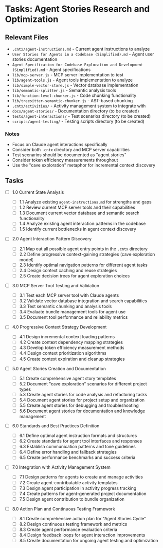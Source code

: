 # Tasks: Agent Stories Research and Optimization

## Relevant Files

- `.cntx/agent-instructions.md` - Current agent instructions to analyze
- `User Stories for Agents in a Codebase (Simplified).md` - Agent user stories documentation
- `Agent Specification for Codebase Exploration and Development (Simplified).md` - Agent specifications
- `lib/mcp-server.js` - MCP server implementation to test
- `lib/agent-tools.js` - Agent tools implementation to analyze
- `lib/simple-vector-store.js` - Vector database implementation
- `lib/semantic-splitter.js` - Semantic analysis tools
- `lib/function-level-chunker.js` - Code chunking functionality
- `lib/treesitter-semantic-chunker.js` - AST-based chunking
- `.cntx/activities/` - Activity management system to integrate with
- `docs/agent-stories/` - Documentation directory (to be created)
- `tests/agent-interactions/` - Test scenarios directory (to be created)
- `scripts/agent-testing/` - Testing scripts directory (to be created)

### Notes

- Focus on Claude agent interactions specifically
- Consider both `.cntx` directory and MCP server capabilities
- Test scenarios should be documented as "agent stories"
- Consider token efficiency measurements throughout
- Use the "cave exploration" metaphor for incremental context discovery

## Tasks

- [ ] 1.0 Current State Analysis

  - [ ] 1.1 Analyze existing `agent-instructions.md` for strengths and gaps
  - [ ] 1.2 Review current MCP server tools and their capabilities
  - [ ] 1.3 Document current vector database and semantic search functionality
  - [ ] 1.4 Analyze existing agent interaction patterns in the codebase
  - [ ] 1.5 Identify current bottlenecks in agent context discovery

- [ ] 2.0 Agent Interaction Pattern Discovery

  - [ ] 2.1 Map out all possible agent entry points in the `.cntx` directory
  - [ ] 2.2 Define progressive context-gaining strategies (cave exploration model)
  - [ ] 2.3 Identify optimal navigation patterns for different agent tasks
  - [ ] 2.4 Design context caching and reuse strategies
  - [ ] 2.5 Create decision trees for agent exploration choices

- [ ] 3.0 MCP Server Tool Testing and Validation

  - [ ] 3.1 Test each MCP server tool with Claude agents
  - [ ] 3.2 Validate vector database integration and search capabilities
  - [ ] 3.3 Test semantic chunking and analysis tools
  - [ ] 3.4 Evaluate bundle management tools for agent use
  - [ ] 3.5 Document tool performance and reliability metrics

- [ ] 4.0 Progressive Context Strategy Development

  - [ ] 4.1 Design incremental context loading patterns
  - [ ] 4.2 Create context dependency mapping strategies
  - [ ] 4.3 Develop token efficiency measurement methods
  - [ ] 4.4 Design context prioritization algorithms
  - [ ] 4.5 Create context expiration and cleanup strategies

- [ ] 5.0 Agent Stories Creation and Documentation

  - [ ] 5.1 Create comprehensive agent story templates
  - [ ] 5.2 Document "cave exploration" scenarios for different project types
  - [ ] 5.3 Create agent stories for code analysis and refactoring tasks
  - [ ] 5.4 Document agent stories for project setup and organization
  - [ ] 5.5 Create agent stories for debugging and troubleshooting
  - [ ] 5.6 Document agent stories for documentation and knowledge management

- [ ] 6.0 Standards and Best Practices Definition

  - [ ] 6.1 Define optimal agent instruction formats and structures
  - [ ] 6.2 Create standards for agent tool interfaces and responses
  - [ ] 6.3 Establish communication patterns and tone guidelines
  - [ ] 6.4 Define error handling and fallback strategies
  - [ ] 6.5 Create performance benchmarks and success criteria

- [ ] 7.0 Integration with Activity Management System

  - [ ] 7.1 Design patterns for agents to create and manage activities
  - [ ] 7.2 Create agent-contributable activity templates
  - [ ] 7.3 Design agent participation in activity progress tracking
  - [ ] 7.4 Create patterns for agent-generated project documentation
  - [ ] 7.5 Design agent contribution to bundle organization

- [ ] 8.0 Action Plan and Continuous Testing Framework
  - [ ] 8.1 Create comprehensive action plan for "Agent Stories Cycle"
  - [ ] 8.2 Design continuous testing framework and metrics
  - [ ] 8.3 Create agent performance evaluation criteria
  - [ ] 8.4 Design feedback loops for agent interaction improvements
  - [ ] 8.5 Create documentation for ongoing agent testing and optimization
